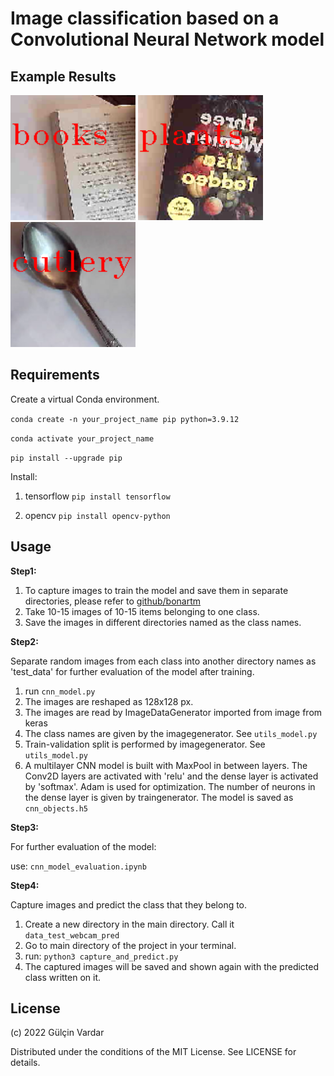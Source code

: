 # Image classification based on a Convolutional Neural Network model

## Example Results

<p float="left">
  <img src="https://github.com/gulcinvardar/image_classification_cnn/blob/main/example_predicted_images/image-1-pred.png" width="200" />
  <img src="https://github.com/gulcinvardar/image_classification_cnn/blob/main/example_predicted_images/image-2-pred.png" width="200" /> 
  <img src="https://github.com/gulcinvardar/image_classification_cnn/blob/main/example_predicted_images/image-3-pred.png" width="200" />
</p>

## Requirements

Create a virtual Conda environment. 

`conda create -n your_project_name pip python=3.9.12`

`conda activate your_project_name`

`pip install --upgrade pip`

Install:
1. tensorflow
`pip install tensorflow`

2. opencv
`pip install opencv-python`


## Usage
**Step1:**

1. To capture images to train the model and save them in separate directories, please refer to [github/bonartm](https://github.com/bonartm/imageclassifier)
2. Take 10-15 images of 10-15 items belonging to one class.
3. Save the images in different directories named as the class names. 

**Step2:**

Separate random images from each class into another directory names as 'test_data' for further evaluation of the model after training. 
1. run `cnn_model.py`
2. The images are reshaped as 128x128 px.
3. The images are read by ImageDataGenerator imported from image from keras
4. The class names are given by the imagegenerator. See `utils_model.py`
5. Train-validation split is performed by imagegenerator. See `utils_model.py`
6. A multilayer CNN model is built with MaxPool in between layers. 
The Conv2D layers are activated with 'relu' and the dense layer is activated by 'softmax'. Adam is used for optimization. 
The number of neurons in the dense layer is given by traingenerator.
The model is saved as `cnn_objects.h5`

**Step3:**

For further evaluation of the model:

use: `cnn_model_evaluation.ipynb`

**Step4:**

Capture images and predict the class that they belong to. 
1. Create a new directory in the main directory. Call it `data_test_webcam_pred`
2. Go to main directory of the project in your terminal.
3. run:
`python3 capture_and_predict.py`
4. The captured images will be saved and shown again with the predicted class written on it.  




## License

(c) 2022 Gülçin Vardar

Distributed under the conditions of the MIT License. See LICENSE for details.